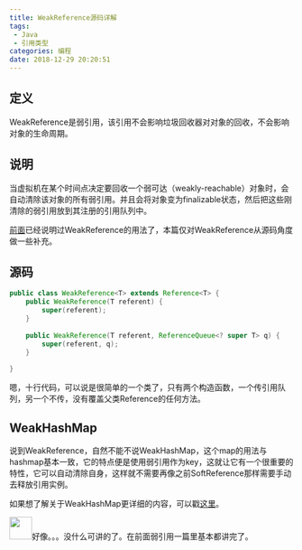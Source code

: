 ```yaml
---
title: WeakReference源码详解
tags: 
 - Java
 - 引用类型
categories: 编程
date: 2018-12-29 20:20:51
---
```


## 定义

WeakReference是弱引用，该引用不会影响垃圾回收器对对象的回收，不会影响对象的生命周期。

## 说明

当虚拟机在某个时间点决定要回收一个弱可达（weakly-reachable）对象时，会自动清除该对象的所有弱引用。并且会将对象变为finalizable状态，然后把这些刚清除的弱引用放到其注册的引用队列中。

[前面](./weak-reference.html)已经说明过WeakReference的用法了，本篇仅对WeakReference从源码角度做一些补充。

## 源码

```java
public class WeakReference<T> extends Reference<T> {
    public WeakReference(T referent) {
        super(referent);
    }
    
    public WeakReference(T referent, ReferenceQueue<? super T> q) {
        super(referent, q);
    }
    
}
```

嗯，十行代码，可以说是很简单的一个类了，只有两个构造函数，一个传引用队列，另一个不传，没有覆盖父类Reference的任何方法。

## WeakHashMap

说到WeakReference，自然不能不说WeakHashMap，这个map的用法与hashmap基本一致，它的特点便是使用弱引用作为key，这就让它有一个很重要的特性，它可以自动清除自身，这样就不需要再像之前SoftReference那样需要手动去释放引用实例。

如果想了解关于WeakHashMap更详细的内容，可以戳[这里](../collections/weakhashmap-code-detail.html)。

<img src="/images/06.png" width="40"/>好像。。。没什么可讲的了。在前面弱引用一篇里基本都讲完了。 